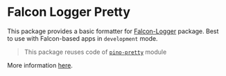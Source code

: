# Falcon Logger Pretty

This package provides a basic formatter for [Falcon-Logger](https://www.npmjs.com/package/@deity/falcon-logger) package. Best to use with Falcon-based apps in `development` mode.

> This package reuses code of [`pino-pretty`](https://github.com/pinojs/pino-pretty/) module

More information [here](https://falcon.deity.io/docs/miscellaneous/falcon-logger).
